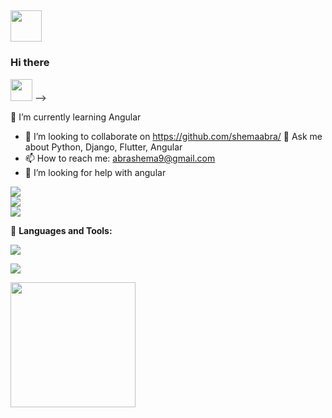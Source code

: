 ## <img src = "https://user-images.githubusercontent.com/63050133/156777293-72a6e681-2582-4a9d-ad92-09d1181d47c7.gif" width = 50px height = 50px> 
 ### Hi there 
<img src="https://media.giphy.com/media/hvRJCLFzcasrR4ia7z/giphy.gif" width="35"> -->

<!-- **shemaabra/shemaabra** is a ✨ _special_ ✨ repository because its `README.md` (this file) appears on your GitHub profile. -->

<!-- Here are some ideas to get you started: -->
<!-- - 🔭 I’m currently working on T -->
 🌱 I’m currently learning Angular 
- 👯 I’m looking to collaborate on https://github.com/shemaabra/
💬 Ask me about Python, Django, Flutter, Angular 
- 📫 How to reach me: abrashema9@gmail.com
- 🤔 I’m looking for help with angular
<!-- - 😄 Pronouns: ... -->
<!-- - ⚡ Fun fact: ... -->

![](https://github-readme-stats.vercel.app/api?username=shemaabra&theme=dark&hide_border=false&include_all_commits=true&count_private=false)<br/>
![](https://github-readme-streak-stats.herokuapp.com/?user=shemaabra&theme=dark&hide_border=false)<br/>
![](https://github-readme-stats.vercel.app/api/top-langs/?username=shemaabra&theme=dark&hide_border=false&include_all_commits=true&count_private=false&layout=compact)

🌋 **Languages and Tools:**

<a href="#">
    <img src="https://skillicons.dev/icons?i=dart,flutter,python,django,html,css,javascript,typescript,java,spring,bootstrap,tailwind,nodejs,express,angular,git,github,docker,linux,vscode,vim,photoshop,illustrator,xd,figma&theme=dark" />
  </a>
<br />
 
![](https://komarev.com/ghpvc/?username=shemaabra)

<a href="https://www.buymeacoffee.com/abrashema9O"><img src="https://cdn.buymeacoffee.com/buttons/v2/default-yellow.png" width="200" /></a>


